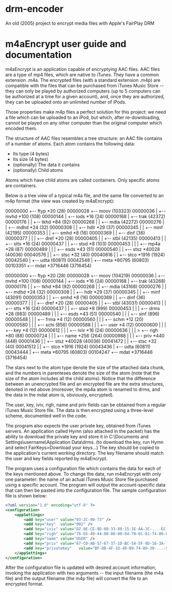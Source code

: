 # drm-encoder
An old (2005) project to encrypt media files with Apple's FairPlay DRM

# m4aEncrypt user guide and documentation

m4aEncrypt is an application capable of encryptying AAC files.  AAC files are a type of mp4 files, which are native to iTunes.  They have a common extension .m4a.  The encrypted files (with a standard extension .m4p) are compatible with the files that can be purchased from iTunes Music Store -- they can only be played by authorized computers (up to 5 computers can be authorized at a time for a given account), and, once they are authorized, they can be uploaded onto an unlimited number of iPods.

Those properties make m4p files a perfect solution for this project: we need a file which can be uploaded to an iPod, but which, after re-downloading, cannot be played on any other computer than the original computer which encoded them.

The structure of AAC files resembles a tree structure:  an AAC file contains of a number of atoms.  Each atom contains the following data:
*	Its type (4 bytes)
*	Its size (4 bytes)
*	(optionally) The data it contains
*	(optionally) Child atoms

Atoms which have child atoms are called containers.  Only specific atoms are containers.

Below is a tree view of a typical m4a file, and the same file converted to an m4p format (the view was created by m4aEncrypt):


00000000  +-- ftyp *20 (28)
00000028  +-- moov (103323)
00000036  |    +-- mvhd *100 (108)
00000144  |    +-- iods *16 (24)
00000168  |    +-- trak (42372)
00000176  |    |    +-- tkhd *84 (92)
00000268  |    |    +-- mdia (42272)
00000276  |    |         +-- mdhd *24 (32)
00000308  |    |         +-- hdlr *29 (37)
00000345  |    |         +-- minf (42195)
00000353  |    |              +-- smhd *8 (16)
00000369  |    |              +-- dinf (36)
00000377  |    |              |    +-- dref *20 (28)
00000405  |    |              +-- stbl (42135)
00000413  |    |                   +-- stts *16 (24)
00000437  |    |                   +-- stsd *8 (103)
00000453  |    |                   |    +-- mp4a *28 (87)
00000489  |    |                   |         +-- esds *43 (51)
00000540  |    |                   +-- stsz *40028 (40036)
00040576  |    |                   +-- stsc *32 (40)
00040616  |    |                   +-- stco *1916 (1924)
00042540  |    +-- udta (60811)
00042548  |         +-- meta *60795 (60803)
00103351  +-- mdat *3716446 (3716454)


00000000  +-- ftyp *20 (28)
00000028  +-- moov (104219)
00000036  |    +-- mvhd *100 (108)
00000144  |    +-- iods *16 (24)
00000168  |    +-- trak (43268)
00000176  |    |    +-- tkhd *84 (92)
00000268  |    |    +-- mdia (43168)
00000276  |    |         +-- mdhd *24 (32)
00000308  |    |         +-- hdlr *29 (37)
00000345  |    |         +-- minf (43091)
00000353  |    |              +-- smhd *8 (16)
00000369  |    |              +-- dinf (36)
00000377  |    |              |    +-- dref *20 (28)
00000405  |    |              +-- stbl (43031)
00000413  |    |                   +-- stts *16 (24)
00000437  |    |                   +-- stsd *8 (999)
00000453  |    |                   |    +-- drms *28 (983)
00000489  |    |                   |         +-- esds *43 (51)
00000540  |    |                   |         +-- sinf (896)
00000548  |    |                   |              +-- frma *4 (12)
00000560  |    |                   |              +-- schm *12 (20)
00000580  |    |                   |              +-- schi (856)
00000588  |    |                   |                   +-- user *4 (12)
00000600  |    |                   |                   +-- key  *4 (12)
00000612  |    |                   |                   +-- iviv *16 (24)
00000636  |    |                   |                   > +-- righ *80 (88)
00000724  |    |                   |                   +-- name *256 (264)
00000988  |    |                   |                   +-- priv *440 (448)
00001436  |    |                   +-- stsz *40028 (40036)
00041472  |    |                   +-- stsc *32 (40)
00041512  |    |                   +-- stco *1916 (1924)
00043436  |    +-- udta (60811)
00043444  |         +-- meta *60795 (60803)
00104247  +-- mdat *3716446 (3716454)


The stars next to the atom type denote the size of the attached data chunk, and the numbers in parenteses denote the size of the atom (note that the size of the atom includes all the child atoms).  Notice that the difference between an unencrypted file and an encrypted file are the extra structures, denoted in red above (moreover, the mp4a atom is renamed to drms, and the data in the mdat atom is, obviously, encrypted).

The user, key, iviv, righ, name and priv fields can be obtained from a regular iTunes Music Store file.  The data is then encrypted using a three-level scheme, documented well in the code.

The program also expects the user private key, obtained from iTunes servers.  An application called Hymn (also attached in the packet) has the ability to download the private key and store it in C:\Documents and Settings\username\Application Data\drms. (to download the key, run Hymn and select FairKeys>Download your keys...)  The key should be copied to the application's current working directory.  The key filename should match the user and key fields reported by m4aEncrypt.

The program uses a configuration file which contains the data for each of the keys mentioned above.  To change the data, run m4aEncrypt with only one parameter: the name of an actual iTunes Music Store file purchased using a specific account.  The program will output the account-specific data that can then be pasted into the configuration file.  The sample configuration file is shown below:

```xml
<?xml version="1.0" encoding="utf-8" ?>
<configuration>
	<appSettings>
		<add key="user"	value="03-2C-90-73" />
		<add key="key"	value="002" />
		<add key="iviv"	value="D2-0E-CE-9D-08-33-89-15-1E-AA-3C-...-EC-B5" />
		<add key="righ"	value="76-65-49-44-00-00-00-04-70-6C-61-74-00-00-00-00-61-76-65-72-...-E6" />
		<add key="name"	value="USER" />
		<add key="priv"	value="67-C0-AB-57-67-37-1D-BC-5A-5F-9D-16-3A-7E-AB-75-38-FB-83-BC-21-D3-EE-...-92-7E" />
		<add key="privateKey"	value="BF-DB-4F-1D-48-B9-74-00-30-...-5C-06" />
	</appSettings>
</configuration>
```

After the configuration file is updated with desired account information, invoking the application with two arguments -- the input filename (the m4a file) and the output filename (the m4p file) will convert the file to an encrypted format.
